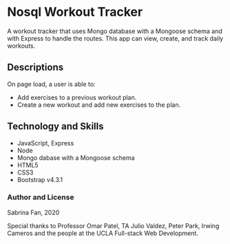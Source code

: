 # Nosql Workout Tracker

A workout tracker that uses Mongo database with a Mongoose schema and with Express to handle the routes. This app can view, create, and track daily workouts.

## Descriptions

On page load, a user is able to:

- Add exercises to a previous workout plan.
- Create a new workout and add new exercises to the plan.

## Technology and Skills

- JavaScript, Express
- Node
- Mongo dabase with a Mongoose schema
- HTML5
- CSS3
- Bootstrap v4.3.1

### Author and License

Sabrina Fan, 2020

Special thanks to Professor Omar Patel, TA Julio Valdez, Peter Park, Irwing Cameros and the people at the UCLA Full-stack Web Development.
